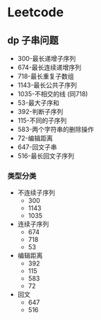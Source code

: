 # Leetcode

## dp 子串问题

- 300-最长递增子序列
- 674-最长连续递增序列
- 718-最长重复子数组
- 1143-最长公共子序列
- 1035-不相交的线 (同718)
- 53-最大子序和
- 392-判断子序列
- 115-不同的子序列
- 583-两个字符串的删除操作
- 72-编辑距离
- 647-回文子串
- 516-最长回文子序列

### 类型分类

- 不连续子序列
  - 300
  - 1143
  - 1035
- 连续子序列
  - 674
  - 718
  - 53
- 编辑距离
  - 392
  - 115
  - 583
  - 72
- 回文
  - 647
  - 516
